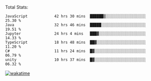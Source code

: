 Total Stats:
<!--START_SECTION:waka-->

```text
JavaScript            42 hrs 30 mins  ██████▒░░░░░░░░░░░░░░░░░░   25.30 %
Java                  32 hrs 46 mins  █████░░░░░░░░░░░░░░░░░░░░   19.51 %
Jupyter               24 hrs 4 mins   ███▓░░░░░░░░░░░░░░░░░░░░░   14.33 %
TypeScript            18 hrs 48 mins  ██▓░░░░░░░░░░░░░░░░░░░░░░   11.20 %
C#                    11 hrs 24 mins  █▓░░░░░░░░░░░░░░░░░░░░░░░   06.79 %
unity                 10 hrs 37 mins  █▓░░░░░░░░░░░░░░░░░░░░░░░   06.32 %
```

<!--END_SECTION:waka-->

[![wakatime](https://wakatime.com/badge/user/d6a1e036-2153-43d6-9604-0dce67457b7f.svg)](https://wakatime.com/@d6a1e036-2153-43d6-9604-0dce67457b7f)
